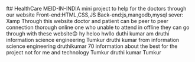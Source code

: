 ft# HealthCare
MEID-IN-INDIA mini project
to help for the doctors through our website
Front-end:HTML,CSS,JS
Back-end:js,mangodb,mysql
sever: Xamp 
Through this website doctor and patient can be peer to peer connection thorough online
one who unable to attend in offline they can go through with these website😊
hy heloo hwllo duthi kumar
am druthi
information science engineering Tumkur 
druthi kumar from information science engineering  druthikumar 70 information about the best for the project not for me and technology Tumkur 
druthi kumar Tumkur 
